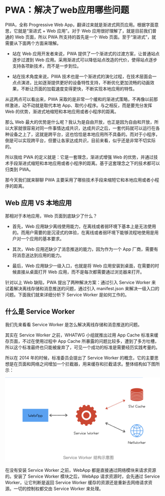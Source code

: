 # PWA：解决了web应用哪些问题

PWA，全称 Progressive Web App，翻译过来就是渐进式网页应用。根据字面意思，它就是“渐进式 + Web 应用”。对于 Web 应用很好理解了，就是目前我们普通的 Web 页面，所以 PWA 所支持的首先是一个 Web 页面。至于“渐进式”，就需要从下面两个方面来理解。

- 站在 Web 应用开发者来说，PWA 提供了一个渐进式的过渡方案，让普通站点逐步过渡到 Web 应用。采用渐进式可以降低站点改造的代价，使得站点逐步支持各项新技术，而不是一步到位。

- 站在技术角度来说，PWA 技术也是一个渐进式的演化过程，在技术层面会一点点演进，比如逐渐提供更好的设备特性支持，不断优化更加流畅的动画效果，不断让页面的加载速度变得更快，不断实现本地应用的特性。

从这两点可以看出来，PWA 采取的是非常一个缓和的渐进式策略，不再像以前那样激进，动不动就是取代本地 App、取代小程序。与之相反，而是要充分发挥 Web 的优势，渐进式地缩短和本地应用或者小程序的距离。

那么 Web 最大的优势是什么呢？我认为是自由开放，也正是因为自由和开放，所以大家就很容易对同一件事情达成共识，达成共识之后，一套代码就可以运行在各种设备之上了，这就是跨平台，这也恰恰是本地应用所不具备的。而对于小程序，倒是可以实现跨平台，但要让各家达成共识，目前来看，似乎还是非常不切实际的。

所以我给 PWA 的定义就是：它是一套理念，渐进式增强 Web 的优势，并通过技术手段渐进式缩短和本地应用或者小程序的距离。基于这套理念之下的技术都可以归类到 PWA。

那今天我们就来聊聊 PWA 主要采用了哪些技术手段来缩短它和本地应用或者小程序的距离。

## Web 应用 VS 本地应用

那相对于本地应用，Web 页面到底缺少了什么？

- 首先，Web 应用缺少离线使用能力，在离线或者弱环境下基本上是无法使用的。而用户需要的是沉浸式的体验，在离线或者弱环境下能够流程地使用是用户对一个应用的基本要求。

- 其次，Web 应用还缺少了消息推送的能力，因为作为一个 App 厂商，需要有将消息送达到应用的能力。

- 最后，Web 应用缺少一级入口，也就是将 Web 应用安装到桌面，在需要的时候直接从桌面打开 Web 应用，而不是每次都需要通过浏览器来打开。

针对以上 Web 缺陷，PWA 提出了两种解决方案：通过引入 Service Worker 来试着解决离线存储和消息推送的问题，通过引入 manifest.json 来解决一级入口的问题。下面我们就来详细分析下 Service Worker 是如何工作的。

## 什么是 Service Worker

我们先来看看 Service Worker 是怎么解决离线存储和消息推送的问题。

其实在 Service Worker 之前，WHATWG 小组就推出过用 App Cache 标准来缓存页面，不过在使用过程中 App Cache 所暴露的问题比较多，遭到了多方吐槽，所以这个标准最终也只能被废弃了，可见一个成功的标准是需要经历实践考量的。

所以在 2014 年的时候，标准委员会提出了 Service Worker 的概念，它的主要思想是在页面和网络之间增加一个拦截器，用来缓存和拦截请求。整体结构如下图所示：

![Service Worker结构示意图](./img/service-worker-structure-sketch.png)

在没有安装 Service Worker 之前，WebApp 都是直接通过网络模块来请求资源的。安装了 Service Worker 模块之后，WebApp 请求资源时，会先通过 Service Worker，让它判断是返回 Service Worker 缓存的资源还是重新去网络请求资源。一切的控制权都交由 Service Worker 来处理。
